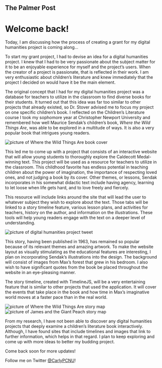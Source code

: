 The Palmer Post 
---

# **Welcome back!** 


Today, I am discussing how the process of creating a grant for my digital humanities project is coming along...

To start my grant project, I had to devise an idea for a digital humanities project. I knew that I had to be very passionate about the subject matter for it to be an enjoyable experience for myself and the project’s users. When the creator of a project is passionate, that is reflected in their work. I am very enthusiastic about children’s literature and knew immediately that the project I decided on would have it be the main element. 

The original concept that I had for my digital humanities project was a database for teachers to utilize in the classroom to find diverse books for their students. It turned out that this idea was far too similar to other projects that already existed, so Dr. Stover advised me to focus my project on one specific children’s book. I reflected on the Children’s Literature course I took my sophomore year at Christopher Newport University and remembered how well Maurice Sendak’s children’s book, *Where the Wild Things Are*, was able to be explored in a multitude of ways. It is also a very popular book that intrigues young readers.  
 
![picture of Where the Wild Things Are book cover](https://carlypcnu.github.io/carlypCNU/photos/bookcover.jpg)

This led me to come up with a project that consists of an interactive website that will allow young students to thoroughly explore the Caldecott Medal-winning text. This project will be used as a resource for teachers to utilize in the classroom. This childhood favorite has endless potential in teaching children about the power of imagination, the importance of respecting loved ones, and not judging a book by its cover. Other themes, or lessons, Sendak incorporates in his somewhat didactic text include having agency, learning to let loose when life gets hard, and to love freely and fiercely.

This resource will include links around the site that will lead the user to whatever subject they wish to explore about the text. Those tabs will be linked to a story timeline feature, various lesson plans, and activities for teachers, history on the author, and information on the illustrations. These tools will help young readers engage with the text on a deeper level of understanding. 

![picture of digital humanities project tweet](https://carlypcnu.github.io/carlypCNU/photos/dhtweet.png) 

This story, having been published in 1963, has remained so popular because of its relevant themes and amazing artwork. To make the website layout as visually stimulating as the educational features are interesting, I plan on incorporating Sendak’s illustrations into the design. The background will consist of images from Max’s forest that grew in his bedroom. I also wish to have significant quotes from the book be placed throughout the website in an eye-pleasing manner. 

The story timeline, created with TimelineJS, will be a very entertaining feature that is similar to other projects that used the application. It will cover the events that take place in the book and how time in Max’s imaginative world moves at a faster pace than in the real world. 
 
![picture of Where the Wild Things Are story map](https://carlypcnu.github.io/carlypCNU/photos/map.png) 
![picture of James and the Giant Peach story map](https://carlypcnu.github.io/carlypCNU/photos/jatgp.png)
 
From my research, I have not been able to discover any digital humanities projects that deeply examine a children’s literature book interactively. Although, I have found sites that include timelines and images that link to further information, which helps in that regard. I plan to keep exploring and come up with more ideas to better my budding project.  


Come back soon for more updates!

Follow me on Twitter [@CarlyPCNU](https://twitter.com/CarlyPCNU)!
